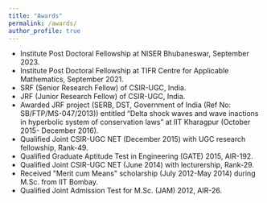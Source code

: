 ```yaml
---
title: "Awards"
permalink: /awards/
author_profile: true
---
```

* Institute Post Doctoral Fellowship at NISER Bhubaneswar, September 2023.
* Institute Post Doctoral Fellowship at TIFR Centre for Applicable Mathematics, September 2021.
* SRF (Senior Research Fellow) of CSIR-UGC, India.
* JRF (Junior Research Fellow) of CSIR-UGC, India.
* Awarded JRF project (SERB, DST, Government of India (Ref No: SB/FTP/MS-047/2013)) entitled “Delta shock waves and wave inactions in hyperbolic system of conservation laws” 
  at IIT Kharagpur (October 2015- December 2016).
* Qualified Joint CSIR-UGC NET (December 2015) with UGC research fellowship, Rank-49.
* Qualified Graduate Aptitude Test in Engineering (GATE) 2015, AIR-192.
* Qualified Joint CSIR-UGC NET (June 2014) with lecturership, Rank-29.
* Received "Merit cum Means" scholarship (July 2012-May 2014) during M.Sc. from IIT Bombay.
* Qualified Joint Admission Test for M.Sc. (JAM) 2012, AIR-26.
